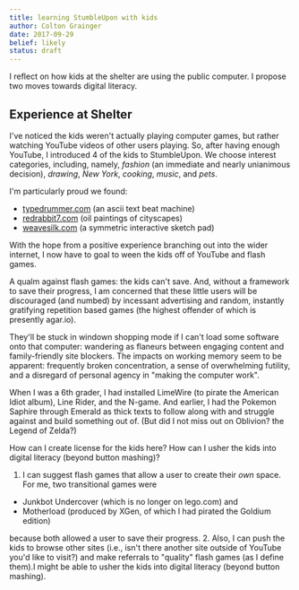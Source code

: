```yaml
---
title: learning StumbleUpon with kids
author: Colton Grainger
date: 2017-09-29
belief: likely
status: draft
---
```

I reflect on how kids at the shelter are using the public computer. I propose two moves towards digital literacy.

## Experience at Shelter

I've noticed the kids weren't actually playing computer games, but rather watching YouTube videos of other users playing. So, after having enough YouTube, I introduced 4 of the kids to StumbleUpon. We choose interest categories, including, namely, *fashion* (an immediate and nearly unianimous decision), *drawing*, *New York*, *cooking*, *music*, and *pets*.

I'm particularly proud we found:
- [typedrummer.com](www.typedrummer.com) (an ascii text beat machine)
- [redrabbit7.com](redrabbit7.org) (oil paintings of cityscapes)
- [weavesilk.com](weavesilk.com) (a symmetric interactive sketch pad)

With the hope from a positive experience branching out into the wider internet, I now have to goal to ween the kids off of YouTube and flash games.

A qualm against flash games: the kids can't save. And, without a framework to save their progress, I am concerned that these little users will be discouraged (and numbed) by incessant advertising and random, instantly gratifying repetition based games (the highest offender of which is presently agar.io). 

They'll be stuck in windown shopping mode if I can't load some software onto that computer: wandering as flaneurs between engaging content and family-friendly site blockers. The impacts on working memory seem to be apparent: frequently broken concentration, a sense of overwhelming futility, and a disregard of personal agency in "making the computer work".

When I was a 6th grader, I had installed LimeWire (to pirate the American Idiot album), Line Rider, and the N-game. And earlier, I had the Pokemon Saphire through Emerald as thick texts to follow along with and struggle against and build something out of. (But did I not miss out on Oblivion? the Legend of Zelda?)

How can I create license for the kids here? How can I usher the kids into digital literacy (beyond button mashing)?

1. I can suggest flash games that allow a user to create their *own* space. For me, two transitional games were
- Junkbot Undercover (which is no longer on lego.com) and 
- Motherload (produced by XGen, of which I had pirated the Goldium edition)

because both allowed a user to save their progress. 
2. Also, I can push the kids to browse other sites  (i.e., isn't there another site outside of YouTube you'd like to visit?) and make referrals to "quality" flash games (as I define them).I might be able to usher the kids into digital literacy (beyond button mashing).

